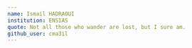 ```yaml
---
name: Ismail HADRAOUI
institution: ENSIAS
quote: Not all those who wander are lost, but I sure am.
github_user: cma3il
---
```

